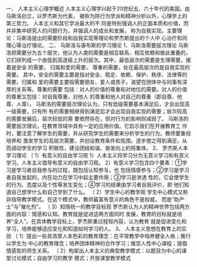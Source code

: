 一、 人本主义心理学概述
人本主义心理学兴起于20世纪五、六十年代的美国。由马斯洛创立，以罗杰斯为代表，
被称为除行为学派和精神分析以外，心理学上的第三势力。 人本主义和其它学派最大的不
同是特别强调人的正面本质和价值，而并非集中研究人的问题行为，并强调人的成长和发展，
称为自我实现。主要理论：马斯洛提出的需要阶段和自我实现等理论和罗杰斯提出的个人中
心治疗和同理心等治疗理论。
二、 马斯洛与康布斯的学习理论
1、马斯洛需要层次理论
马斯洛把需要分为五个层次，他认为人类的需要是相互联系、相互依赖和彼此重叠的，
它们排列成一个由低到高逐级上升的层次。其中，最低层次的需要是生理需要，接着是安全
的需要， 归属和爱的需要， 尊重的需要，处在最高层次的是自我实现的需要。
其中，安全的需要主要是指对安全、稳定、依赖、保护、秩序、法律等的需要。归属和
爱的需要主要指需要朋友、爱人或孩子，渴望在团体中与同事有深厚的关系等。尊重的需要
包括：对人的价值的尊重和对地位的需要。对人的价值的尊重又包括：对自我尊重，对他人
的尊重和他人对自己的尊重（即自尊、他尊、人尊）。
马斯洛的需要层次理论认为，只有低级需要基本满足后，才会出现高一级需要，只有所
有的需要相继得到满足后才会出现自我实现的需要；层次较高的需要发展后，层次较低的需
要依然存在，但对行为的影响则减弱了。
马斯洛的需要层次理论，在教育领域中具有一定的应用价值。它启示我们在开展教育工
作时，要注意了解学生的需要，并从研究学生的需要来分析学生的行为。教师要重视培养和
激发学生的高层次需要，并创设教育条件和氛围，逐步使之得到满足，从而调动学生的学习
积极性，建设团结和谐、奋发向上的班集体。
2、 罗杰斯人本学习理论
（ 1）有意义的自由学习观
1）人本主义将学习分为无意义学习和有意义学习。人本主义倡导有意义的自由学习观。
2）有意义学习包含四个要素：①学习是学习者自我参与的过程，既包括认知参与，也
包括情感参与；②学习是学习者自我发起的，内在动力在学习中起主要作用；③学习是渗透
性的，它会使学生的行为、态度以及个性等发生变化；④学习的结果由学习者自我评价，即
他们知道自己想学什么和自己学到了什么。
（ 2）学生中心的教学观
学生中心模式又称非指导教学模式。在这个模式中，教师最富有意义的角色不是权威，
而是“助产士”与“催化剂”。
（ 3）知情统一的教学目标观
罗杰斯认为人的精神世界包括两方面的内容：情感和认知。教育就是促进这两方面同时
发展，教育的目标就是培养“全人”。在具体教学目标上，罗杰斯重过程轻内容，认为教育
就是促进变化和学习，培养能够适应变化和知道如何学习的人。
3、 人本主义思想在教育上的实验
（ 1）提出一些具浓厚人本色彩的教育理念：在平常教学中培养健全人格；推行以学生为
中心的教育理念；培养团体精神的合作学习；推崇人性中心课程；提倡情感型的师生关系。
（ 2）构架出人本主义的典型教学模式：以题目为中心的课堂讨论模式；自由学习的教学
模式；开放课堂教学模式